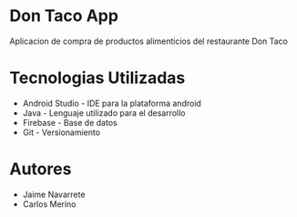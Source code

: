 # Don Taco App

Aplicacion de compra de productos alimenticios del restaurante Don Taco

# Tecnologias Utilizadas

+ Android Studio - IDE para la plataforma android 
+ Java - Lenguaje utilizado para el desarrollo 
+ Firebase - Base de datos 
+ Git - Versionamiento

# Autores

+ Jaime Navarrete 
+ Carlos Merino
